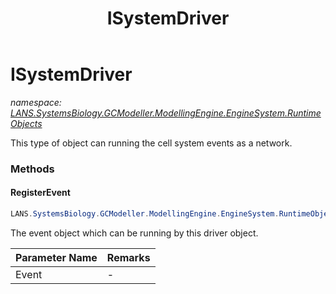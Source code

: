 ﻿---
title: ISystemDriver
---

# ISystemDriver
_namespace: [LANS.SystemsBiology.GCModeller.ModellingEngine.EngineSystem.RuntimeObjects](N-LANS.SystemsBiology.GCModeller.ModellingEngine.EngineSystem.RuntimeObjects.html)_

This type of object can running the cell system events as a network.



### Methods

#### RegisterEvent
```csharp
LANS.SystemsBiology.GCModeller.ModellingEngine.EngineSystem.RuntimeObjects.ISystemDriver.RegisterEvent(LANS.SystemsBiology.GCModeller.ModellingEngine.EngineSystem.RuntimeObjects.IDrivenable)
```
The event object which can be running by this driver object.

|Parameter Name|Remarks|
|--------------|-------|
|Event|-|



